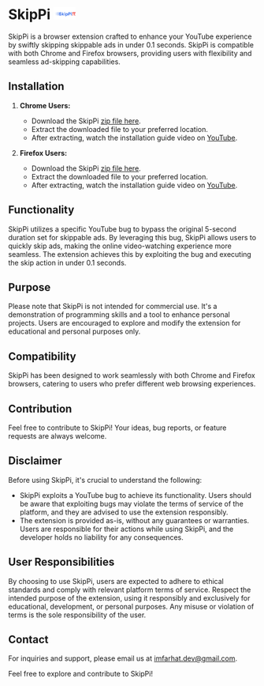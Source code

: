 # SkipPi <img src="https://raw.githubusercontent.com/imfarhat/projects/main/SkipPi/icon-wide.png" alt="SkipPi Logo" height="25"/>

SkipPi is a browser extension crafted to enhance your YouTube experience by swiftly skipping skippable ads in under 0.1 seconds. SkipPi is compatible with both Chrome and Firefox browsers, providing users with flexibility and seamless ad-skipping capabilities.

## Installation

1. **Chrome Users:**
   - Download the SkipPi <a href="https://imfarhat.pages.dev/SkipPi/SkipPi-extractable.zip" download target="_blank">zip file here</a>.
   - Extract the downloaded file to your preferred location.
   - After extracting, watch the installation guide video on <a href="https://www.youtube.com/watch?v=Y3oMNGAAdao&t=0s" target="_blank">YouTube</a>.

2. **Firefox Users:**
   - Download the SkipPi <a href="https://imfarhat.pages.dev/SkipPi/SkipPi-extractable.zip" download target="_blank">zip file here</a>.
   - Extract the downloaded file to your preferred location.
   - After extracting, watch the installation guide video on <a href="https://www.youtube.com/watch?v=Y3oMNGAAdao&t=68s" target="_blank">YouTube</a>.

## Functionality

SkipPi utilizes a specific YouTube bug to bypass the original 5-second duration set for skippable ads. By leveraging this bug, SkipPi allows users to quickly skip ads, making the online video-watching experience more seamless. The extension achieves this by exploiting the bug and executing the skip action in under 0.1 seconds.

## Purpose

Please note that SkipPi is not intended for commercial use. It's a demonstration of programming skills and a tool to enhance personal projects. Users are encouraged to explore and modify the extension for educational and personal purposes only.

## Compatibility

SkipPi has been designed to work seamlessly with both Chrome and Firefox browsers, catering to users who prefer different web browsing experiences.

## Contribution

Feel free to contribute to SkipPi! Your ideas, bug reports, or feature requests are always welcome.

## Disclaimer

Before using SkipPi, it's crucial to understand the following:

- SkipPi exploits a YouTube bug to achieve its functionality. Users should be aware that exploiting bugs may violate the terms of service of the platform, and they are advised to use the extension responsibly.
- The extension is provided as-is, without any guarantees or warranties. Users are responsible for their actions while using SkipPi, and the developer holds no liability for any consequences.

## User Responsibilities

By choosing to use SkipPi, users are expected to adhere to ethical standards and comply with relevant platform terms of service. Respect the intended purpose of the extension, using it responsibly and exclusively for educational, development, or personal purposes. Any misuse or violation of terms is the sole responsibility of the user.

## Contact

For inquiries and support, please email us at <a href="mailto:imfarhat.dev@gmail.com" target="_blank">imfarhat.dev@gmail.com</a>.

Feel free to explore and contribute to SkipPi!
